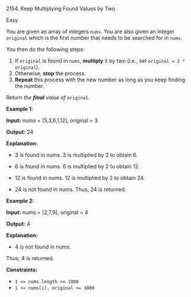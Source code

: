 2154\. Keep Multiplying Found Values by Two

Easy

You are given an array of integers `nums`. You are also given an integer `original` which is the first number that needs to be searched for in `nums`.

You then do the following steps:

1.  If `original` is found in `nums`, **multiply** it by two (i.e., set `original = 2 * original`).
2.  Otherwise, **stop** the process.
3.  **Repeat** this process with the new number as long as you keep finding the number.

Return _the **final** value of_ `original`.

**Example 1:**

**Input:** nums = [5,3,6,1,12], original = 3

**Output:** 24

**Explanation:** 
- 3 is found in nums. 3 is multiplied by 2 to obtain 6. 

- 6 is found in nums. 6 is multiplied by 2 to obtain 12. 

- 12 is found in nums. 12 is multiplied by 2 to obtain 24. 

- 24 is not found in nums. 
Thus, 24 is returned. 

**Example 2:**

**Input:** nums = [2,7,9], original = 4

**Output:** 4

**Explanation:** 
- 4 is not found in nums. 

Thus, 4 is returned. 

**Constraints:**

*   `1 <= nums.length <= 1000`
*   `1 <= nums[i], original <= 1000`
